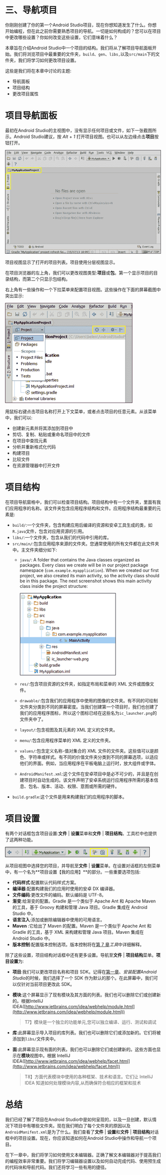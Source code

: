 # 三、导航项目

你刚刚创建了你的第一个Android Studio项目，现在你想知道发生了什么。你想开始编程，但在此之前你需要熟悉项目的导航。一切是如何构成的？您可以在项目中更改哪些设置？你如何改变这些设置，它们意味着什么？

本章旨在介绍Android Studio中一个项目的结构。我们将从了解项目导航面板开始。我们将浏览项目中最重要的文件夹，`build`、`gen`、`libs,`以及`src/main`下的文件夹，我们将学习如何更改项目设置。

这些是我们将在本章中讨论的主题:

*   导航面板
*   项目结构
*   更改项目属性

# 项目导航面板

最初在Android Studio的主视图中，没有显示任何项目或文件，如下一张截图所示。Android Studio建议，按 *Alt* + *1* 打开项目视图。也可以从左边缘点击**项目**按钮打开。

![The project navigation panel](img/5273OS_03_01.jpg)

项目视图显示了打开的项目列表。项目使用分层视图显示。

在项目浏览器的左上角，我们可以更改视图类型:**项目**或**包**。第一个显示项目的目录结构，而第二个只显示包结构。

右上角有一些操作和一个下拉菜单来配置项目视图。这些操作在下面的屏幕截图中突出显示:

![The project navigation panel](img/5273OS_03_02.jpg)

用鼠标右键点击项目名称打开上下文菜单，或者点击项目的任意元素。从该菜单中，我们可以:

*   创建新元素并将其添加到项目中
*   剪切、复制、粘贴或重命名项目中的文件
*   在项目中查找元素
*   分析并重新格式化代码
*   构建项目
*   比较文件
*   在资源管理器中打开文件

# 项目结构

在项目导航窗格中，我们可以检查项目结构。项目结构中有一个文件夹，里面有我们应用程序的名称。该文件夹包含应用程序结构和文件。应用程序结构最重要的元素是:

*   `build/`:一个文件夹，包含构建应用后编译的资源和安卓工具生成的类，如`R.java`文件，包含对应用资源的引用。
*   `libs/`:一个文件夹，包含从我们的代码中引用的库。
*   `src/main/`:包含应用程序来源的文件夹。您通常使用的所有文件都在此文件夹中。主文件夹细分如下:
    *   `java/`: A folder that contains the Java classes organized as packages. Every class we create will be in our project package namespace (`com.example.myapplication`). When we created our first project, we also created its main activity, so the activity class should be in this package. The next screenshot shows this main activity class inside the project structure:

        ![Project structure](img/5273OS_03_03.jpg)

    *   `res/`:包含项目资源的文件夹，如指定布局和菜单的 XML 文件或图像文件。
    *   `drawable/`:包含我们的应用程序中使用的图像的文件夹。有不同的可绘制文件夹分类到不同的屏幕密度。当我们创建第一个项目时，我们也创建了我们的应用程序图标，所以这个图标已经在这些名为`ic_launcher.png`的文件夹中了。
    *   `layout/`:包含视图及其元素的 XML 定义的文件夹。
    *   `menu/`:包含应用程序菜单的 XML 定义的文件夹。
    *   `values/`:包含定义名称-值对集合的 XML 文件的文件夹。这些值可以是颜色、字符串或样式。有不同的价值文件夹分类到不同的屏幕选项，以适应他们的界面。例如，当应用程序在平板电脑上运行时，放大组件或字体。
    *   `AndroidManifest.xml`:这个文件在安卓项目中是必不可少的，并且是在创建项目时自动生成的。该文件声明了安卓系统运行应用程序所需的基本信息、包名、版本、活动、权限、意图或所需的硬件。
*   `build.gradle`:这个文件是用来构建我们的应用程序的脚本。

# 项目设置

有两个对话框包含项目设置:**文件** | **设置**菜单和**文件** | **项目结构**。工具栏中也提供了这两种功能。

![Project settings](img/5273OS_03_04.jpg)

从项目视图中选择您的项目，并导航至**文件** | **设置**菜单。在设置对话框的左侧菜单中，有一个名为**项目设置【我的应用】**的部分。一些重要选项包括:

*   **代码样式**:配置默认代码样式方案。
*   **编译器**:配置构建我们的应用时使用的安卓 DX 编译器。
*   **文件编码**:更改文件的编码。默认编码是 UTF-8。
*   **渐变**:给渐变的配置。Gradle 是一个类似于 Apache Ant 和 Apache Maven 的工具，基于 Groovy 构建和管理 Java 项目。Gradle 集成在 Android Studio 中。
*   **语言注入**:添加或删除编辑器中使用的可用语言。
*   **Maven** :它给出了 Maven 的配置。Maven 是一个类似于 Apache Ant 和 Gradle 的工具，基于 XML 来构建和管理 Java 项目。Maven 集成在 Android Studio 中。
*   **版本控制**:配置版本控制选项。版本控制将在[第 7 章](07.html "Chapter 7. Tools")*工具*中详细解释。

除了这些设置，项目结构对话框中还有更多设置。导航至**文件** | **项目结构**菜单。**项目设置**为:

*   **项目**:我们可以更改项目名称和项目 SDK。记得在[第一章](01.html "Chapter 1. Installing and Configuring Android Studio")、*安装配置Android Studio*的时候，我们选择了一个 SDK 作为默认的那个。在此屏幕中，我们可以仅针对当前项目更改此 SDK。
*   **模块**:这个屏幕显示了现有模块及其方面的列表。我们也可以删除它们或创建新的。根据IntelliJ IDEA([http://www.jetbrains.com/idea/webhelp/module.html](http://www.jetbrains.com/idea/webhelp/module.html))

    > T7】模块是一个独立的功能单元,您可以独立编译、运行、测试和调试

*   **库**:此屏幕显示导入项目的库列表。我们也可以删除它们或添加新的。它们将被添加到`libs/`文件夹中。
*   **面**:此屏幕显示现有面的列表。我们也可以删除它们或创建新的。这些方面也显示在**模块**视图中。根据 IntelliJ IDEA([http://www.jetbrains.com/idea/webhelp/facet.html](http://www.jetbrains.com/idea/webhelp/facet.html))

    > T8】方面代表模块中使用的各种框架、技术和语言。它们让 IntelliJ IDEA 知道如何处理模块内容,从而确保符合相应的框架和技术

# 总结

我们已经了解了项目在Android Studio中是如何呈现的，以及一旦创建，默认情况下项目中有哪些文件夹。现在我们明白了每个文件夹的原因以及`AndroidManifest.xml`是为了什么。我们查看了**文件** | **设置**和**文件** | **项目结构**对话框中的项目设置。现在，你应该知道如何在Android Studio中操作和导航一个项目。

在下一章中，我们将学习如何使用文本编辑器。正确了解文本编辑器对于提高我们的编程效率非常重要。我们将学习编辑器设置以及如何自动完成代码、使用预生成的代码块和导航代码。我们还将学习一些有用的捷径。